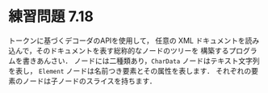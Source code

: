 # 練習問題 7.18

トークンに基づくデコーダのAPIを使用して，
任意の XML ドキュメントを読み込んで，そのドキュメントを表す総称的なノードのツリーを
構築するプログラムを書きあんさい．
ノードには二種類あり，`CharData` ノードはテキスト文字列を表し，
`Element` ノードは名前つき要素とその属性を表します．
それぞれの要素のノードは子ノードのスライスを持ちます．
